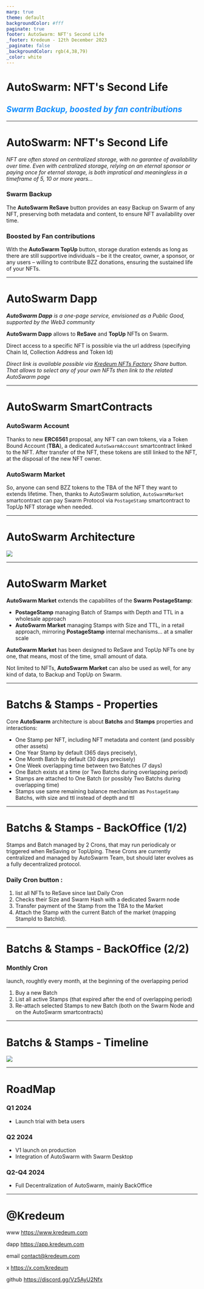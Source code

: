 ```yaml
---
marp: true
theme: default
backgroundColor: #fff
paginate: true
footer: AutoSwarm: NFT's Second Life
_footer: Kredeum - 12th December 2023
_paginate: false
_backgroundColor: rgb(4,38,79)
_color: white
---
```

<style scoped>
  footer { color: white; font-size: 25px; }
  h2 { color: rgb(17,142,255); }
</style>


# AutoSwarm: NFT's Second Life
## _Swarm Backup, boosted by fan contributions_

---

# AutoSwarm: NFT's Second Life

_NFT are often stored on centralized storage, with no garantee of availability over time. Even with centralized storage, relying on an eternal sponsor or paying once for eternal storage, is both impratical and meaningless in a timeframe of 5, 10 or more years..._

### Swarm Backup
The __AutoSwarm ReSave__ button provides an easy Backup on Swarm of any NFT, preserving both metadata and content, to ensure NFT availability over time.

### Boosted by Fan contributions
With the __AutoSwarm TopUp__ button, storage duration extends as long as there are still supportive individuals – be it the creator, owner, a sponsor, or any users – willing to contribute BZZ donations, ensuring the sustained life of your NFTs.


---

# AutoSwarm Dapp

___AutoSwarm Dapp__ is a one-page service, envisioned as a Public Good, supported by the Web3 community_

__AutoSwarm Dapp__ allows to __ReSave__ and __TopUp__ NFTs on Swarm.

Direct access to a specific NFT is possible via the url address (specifying Chain Id, Collection Address and Token Id)

_Direct link is available possible via [Kredeum NFTs Factory](https://beta.kredeum.com) Share button. That allows to select any of your own NFTs then link to the related AutoSwarm page_


---

# AutoSwarm SmartContracts

### AutoSwarm Account
Thanks to new __ERC6561__  proposal, any NFT can own tokens, via a Token Bound Account (__TBA__), a dedicated `AutoSwarmAccount` smartcontract linked to the NFT. After transfer of the NFT, these tokens are still linked to the NFT, at the disposal of the new NFT owner.

### AutoSwarm Market

So, anyone can send  BZZ tokens to the TBA of the NFT they want to extends lifetime. Then, thanks to AutoSwarm solution, `AutoSwarmMarket` smartcontract can pay Swarm Protocol via `PostageStamp` smartcontract to TopUp NFT storage when needed.

---

# AutoSwarm Architecture
<!-- _footer: "" -->
![](./architecture.png)

---

# AutoSwarm Market
__AutoSwarm Market__ extends the capabilites of the __Swarm PostageStamp__:
- __PostageStamp__ managing Batch of Stamps with Depth and TTL in a wholesale approach
- __AutoSwarm Market__ managing Stamps with Size and TTL, in a retail approach, mirroring __PostageStamp__ internal mechanisms... at a smaller scale

__AutoSwarm Market__ has been designed to ReSave and TopUp NFTs one by one, that means, most of the time, small amount of data.

Not limited to NFTs, __AutoSwarm Market__ can also be used as well, for any kind of data, to Backup and TopUp on Swarm.


---

# Batchs & Stamps - Properties

Core __AutoSwarm__ architecture is about __Batchs__ and __Stamps__ properties and interactions:

- One Stamp per NFT, including NFT metadata and content (and possibly other assets)
- One Year Stamp by default (365 days precisely),
- One Month Batch by default (30 days precisely)
- One Week overlapping time between two Batches (7 days)
- One Batch exists at a time (or Two Batchs during overlapping period)
- Stamps are attached to One Batch (or possibly Two Batchs during overlapping time)
- Stamps use same remaining balance mechanism as `PostageStamp` Batchs, with size and ttl instead of depth and ttl

---

# Batchs & Stamps - BackOffice (1/2)

Stamps and Batch managed by 2 Crons, that may run periodicaly or triggered when ReSaving or TopUping. These Crons are currently centralized and managed by AutoSwarm Team, but should later evolves as a fully decentralized protocol.

### Daily Cron button :
1. list all NFTs to ReSave since last Daily Cron
2. Checks their Size and Swarm Hash with a dedicated Swarm node
3. Transfer payment of the Stamp from the TBA to the Market
4. Attach the Stamp with the current Batch of the market (mapping StampId to BatchId).

---

# Batchs & Stamps - BackOffice (2/2)

### Monthly Cron
launch, roughtly every month, at the beginning of the overlapping period
1. Buy a new Batch
2. List all active Stamps (that expired after the end of overlapping period)
3. Re-attach selected Stamps to new Batch (both on the Swarm Node and on the AutoSwarm smartcontracts)

---
<!-- _footer: "" -->
#  Batchs & Stamps - Timeline
![](./timeline.png)

---

# RoadMap

### Q1 2024
- Launch trial with beta users

### Q2 2024
- V1 launch on production
- Integration of AutoSwarm with Swarm Desktop

### Q2-Q4 2024
- Full Decentralization of AutoSwarm, mainly BackOffice

---
<style scoped>
   { text-align: center; }
</style>

# @Kredeum

www  https://www.kredeum.com

dapp https://app.kredeum.com

email contact@kredeum.com

x https://x.com/kredeum

github https://discord.gg/Vz5AyU2Nfx


